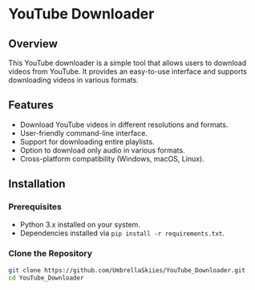 # YouTube Downloader

## Overview

This YouTube downloader is a simple tool that allows users to download videos from YouTube. It provides an easy-to-use interface and supports downloading videos in various formats.

## Features

- Download YouTube videos in different resolutions and formats.
- User-friendly command-line interface.
- Support for downloading entire playlists.
- Option to download only audio in various formats.
- Cross-platform compatibility (Windows, macOS, Linux).

## Installation

### Prerequisites

- Python 3.x installed on your system.
- Dependencies installed via `pip install -r requirements.txt`.

### Clone the Repository

```bash
git clone https://github.com/UmbrellaSkiies/YouTube_Downloader.git
cd YouTube_Downloader

